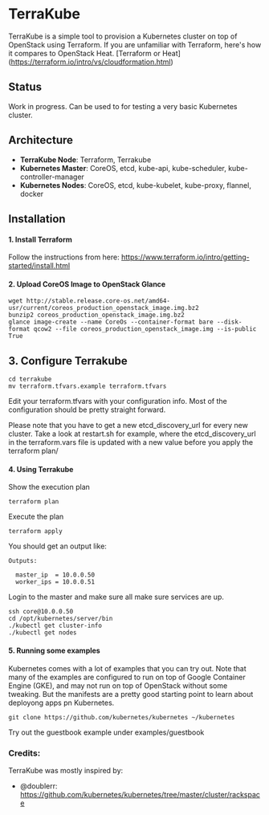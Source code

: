 # TerraKube

TerraKube is a simple tool to provision a Kubernetes cluster on top of OpenStack using Terraform. If you are unfamiliar with Terraform, here's how it compares to OpenStack Heat.
[Terraform or Heat] (https://terraform.io/intro/vs/cloudformation.html)

## Status
Work in progress. Can be used to for testing a very basic Kubernetes cluster.

## Architecture
* **TerraKube Node**: Terraform, Terrakube
* **Kubernetes Master**: CoreOS, etcd, kube-api, kube-scheduler, kube-controller-manager
* **Kubernetes Nodes**: CoreOS, etcd, kube-kubelet, kube-proxy, flannel, docker

## Installation
#### 1. Install Terraform
Follow the instructions from here: https://www.terraform.io/intro/getting-started/install.html

#### 2. Upload CoreOS Image to OpenStack Glance
```
wget http://stable.release.core-os.net/amd64-usr/current/coreos_production_openstack_image.img.bz2
bunzip2 coreos_production_openstack_image.img.bz2
glance image-create --name CoreOs --container-format bare --disk-format qcow2 --file coreos_production_openstack_image.img --is-public True
```

## 3. Configure Terrakube
```
cd terrakube
mv terraform.tfvars.example terraform.tfvars
```
Edit your terraform.tfvars with your configuration info. Most of the configuration should be pretty straight forward.

Please note that you have to get a new etcd_discovery_url for every new cluster. Take a look at restart.sh for example, where the etcd_discovery_url in the terraform.vars file is updated with a new value before you apply the terraform plan/

#### 4. Using Terrakube
Show the execution plan
```
terraform plan
```
Execute the plan
```
terraform apply
```

You should get an output like:
```
Outputs:

  master_ip  = 10.0.0.50
  worker_ips = 10.0.0.51
```

Login to the master and make sure all make sure services are up.
```
ssh core@10.0.0.50
cd /opt/kubernetes/server/bin
./kubectl get cluster-info
./kubectl get nodes
```

#### 5. Running some examples
Kubernetes comes with a lot of examples that you can try out. Note that many of the examples are configured to run on top of Google Container Engine (GKE), and may not run on top of OpenStack without some tweaking. But the manifests are a pretty good starting point to learn about deployong apps pn Kubernetes.
```
git clone https://github.com/kubernetes/kubernetes ~/kubernetes
```
Try out the guestbook example under examples/guestbook

### Credits: 
TerraKube was mostly inspired by:
* @doublerr: https://github.com/kubernetes/kubernetes/tree/master/cluster/rackspace


